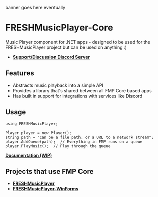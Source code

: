 banner goes here eventually
# FRESHMusicPlayer-Core
Music Player component for .NET apps - designed to be used for the FRESHMusicPlayer project but can be used on anything :)
- [**Support/Discussion Discord Server**](https://discord.gg/mFGFT8K)
## Features
- Abstracts music playback into a simple API
- Provides a library that's shared between all FMP Core based apps
- Has built in support for integrations with services like Discord
## Usage
```
using FRESHMusicPlayer;

Player player = new Player();
string path = "Can be a file path, or a URL to a network stream";
player.AddQueue(path);  // Everything in FMP runs on a queue
player.PlayMusic();  // Play through the queue
```
[**Documentation (WIP)**]()
## Projects that use FMP Core
- [**FRESHMusicPlayer**](https://github.com/royce551/freshmusicplayer)
- [**FRESHMusicPlayer-WinForms**](https://github.com/royce551/freshmusicplayer-wpfui)
